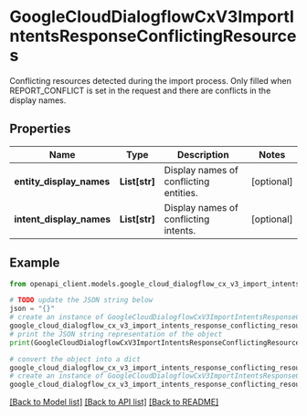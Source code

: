 # GoogleCloudDialogflowCxV3ImportIntentsResponseConflictingResources

Conflicting resources detected during the import process. Only filled when REPORT_CONFLICT is set in the request and there are conflicts in the display names.

## Properties

Name | Type | Description | Notes
------------ | ------------- | ------------- | -------------
**entity_display_names** | **List[str]** | Display names of conflicting entities. | [optional] 
**intent_display_names** | **List[str]** | Display names of conflicting intents. | [optional] 

## Example

```python
from openapi_client.models.google_cloud_dialogflow_cx_v3_import_intents_response_conflicting_resources import GoogleCloudDialogflowCxV3ImportIntentsResponseConflictingResources

# TODO update the JSON string below
json = "{}"
# create an instance of GoogleCloudDialogflowCxV3ImportIntentsResponseConflictingResources from a JSON string
google_cloud_dialogflow_cx_v3_import_intents_response_conflicting_resources_instance = GoogleCloudDialogflowCxV3ImportIntentsResponseConflictingResources.from_json(json)
# print the JSON string representation of the object
print(GoogleCloudDialogflowCxV3ImportIntentsResponseConflictingResources.to_json())

# convert the object into a dict
google_cloud_dialogflow_cx_v3_import_intents_response_conflicting_resources_dict = google_cloud_dialogflow_cx_v3_import_intents_response_conflicting_resources_instance.to_dict()
# create an instance of GoogleCloudDialogflowCxV3ImportIntentsResponseConflictingResources from a dict
google_cloud_dialogflow_cx_v3_import_intents_response_conflicting_resources_from_dict = GoogleCloudDialogflowCxV3ImportIntentsResponseConflictingResources.from_dict(google_cloud_dialogflow_cx_v3_import_intents_response_conflicting_resources_dict)
```
[[Back to Model list]](../README.md#documentation-for-models) [[Back to API list]](../README.md#documentation-for-api-endpoints) [[Back to README]](../README.md)


